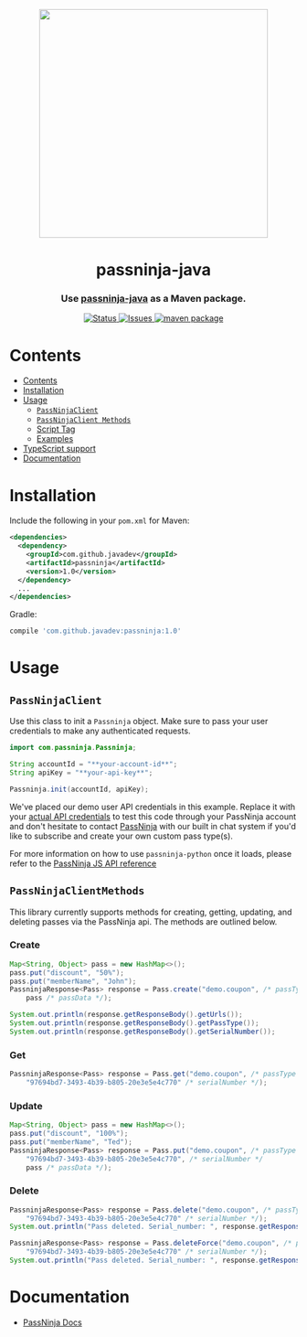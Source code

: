 <p align="center">
    <img width="400px" src=https://user-images.githubusercontent.com/1587270/74537466-25c19e00-4f08-11ea-8cc9-111b6bbf86cc.png>
</p>
<h1 align="center">passninja-java</h1>
<h3 align="center">
Use <a href="https://passninja.com/docs">passninja-java</a> as a Maven package.</h3>

<div align="center">
    <a href="https://github.com/flomio/passninja-java">
        <img alt="Status" src="https://img.shields.io/badge/status-active-success.svg" />
    </a>
    <a href="https://github.com/flomio/passninja-java/issues">
        <img alt="Issues" src="https://img.shields.io/github/issues/flomio/passninja-java.svg" />
    </a>
    <a href="http://search.maven.org/#search%7Cga%7C1%7Cg%3A%22com.github.javadev%22%20AND%20a%3A%22passninja%22">
        <img alt="maven package" src="https://img.shields.io/maven-central/v/com.github.javadev/passninja.svg?style=flat-square" />
    </a>
</div>

# Contents

- [Contents](#contents)
- [Installation](#installation)
- [Usage](#usage)
  - [`PassNinjaClient`](#passninjaclient)
  - [`PassNinjaClient Methods`](#passninjaclientmethods)
  - [Script Tag](#script-tag)
  - [Examples](#examples)
- [TypeScript support](#typescript-support)
- [Documentation](#documentation)

# Installation

Include the following in your `pom.xml` for Maven:

```xml
<dependencies>
  <dependency>
    <groupId>com.github.javadev</groupId>
    <artifactId>passninja</artifactId>
    <version>1.0</version>
  </dependency>
  ...
</dependencies>
```

Gradle:

```groovy
compile 'com.github.javadev:passninja:1.0'
```

# Usage

## `PassNinjaClient`

Use this class to init a `Passninja` object. Make sure to
pass your user credentials to make any authenticated requests.

```java
import com.passninja.Passninja;

String accountId = "**your-account-id**";
String apiKey = "**your-api-key**";

Passninja.init(accountId, apiKey);
```

We've placed our demo user API credentials in this example. Replace it with your
[actual API credentials](https://passninja.com/auth/profile) to test this code
through your PassNinja account and don't hesitate to contact
[PassNinja](https://passninja.com) with our built in chat system if you'd like
to subscribe and create your own custom pass type(s).

For more information on how to use `passninja-python` once it loads, please refer to
the [PassNinja JS API reference](https://passninja.com/docs/js)

## `PassNinjaClientMethods`

This library currently supports methods for creating, getting, updating, and
deleting passes via the PassNinja api. The methods are outlined below.

### Create

```java
Map<String, Object> pass = new HashMap<>();
pass.put("discount", "50%");
pass.put("memberName", "John");
PassninjaResponse<Pass> response = Pass.create("demo.coupon", /* passType */
    pass /* passData */);

System.out.println(response.getResponseBody().getUrls());
System.out.println(response.getResponseBody().getPassType());
System.out.println(response.getResponseBody().getSerialNumber());
```

### Get

```java
PassninjaResponse<Pass> response = Pass.get("demo.coupon", /* passType */
    "97694bd7-3493-4b39-b805-20e3e5e4c770" /* serialNumber */);
```

### Update

```java
Map<String, Object> pass = new HashMap<>();
pass.put("discount", "100%");
pass.put("memberName", "Ted");
PassninjaResponse<Pass> response = Pass.put("demo.coupon", /* passType */
    "97694bd7-3493-4b39-b805-20e3e5e4c770", /* serialNumber */
    pass /* passData */);
```

### Delete

```java
PassninjaResponse<Pass> response = Pass.delete("demo.coupon", /* passType */
    "97694bd7-3493-4b39-b805-20e3e5e4c770" /* serialNumber */);
System.out.println("Pass deleted. Serial_number: ", response.getResponseBody().getSerialNumber());
```

```java
PassninjaResponse<Pass> response = Pass.deleteForce("demo.coupon", /* passType */
    "97694bd7-3493-4b39-b805-20e3e5e4c770" /* serialNumber */);
System.out.println("Pass deleted. Serial_number: ", response.getResponseBody().getSerialNumber());
```

# Documentation

- [PassNinja Docs](https://passninja.com/documentation)
